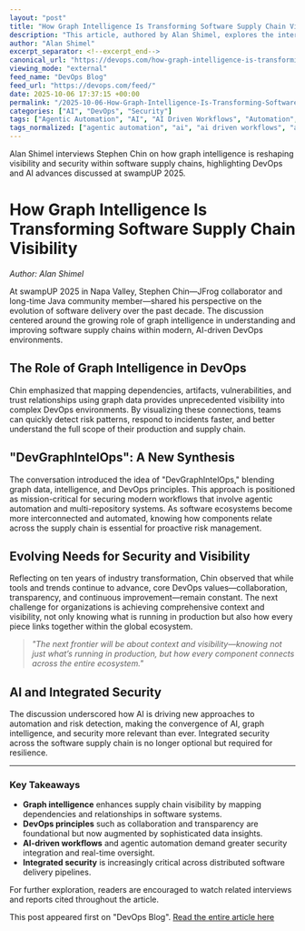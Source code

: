 ```yaml
---
layout: "post"
title: "How Graph Intelligence Is Transforming Software Supply Chain Visibility"
description: "This article, authored by Alan Shimel, explores the intersection of graph intelligence and DevOps as discussed with Java community veteran Stephen Chin at swampUP 2025. It focuses on how graph data can enhance visibility, risk detection, and integrated security for modern software supply chains, with emphasis on AI-driven workflows and agile development practices."
author: "Alan Shimel"
excerpt_separator: <!--excerpt_end-->
canonical_url: "https://devops.com/how-graph-intelligence-is-transforming-software-supply-chain-visibility/"
viewing_mode: "external"
feed_name: "DevOps Blog"
feed_url: "https://devops.com/feed/"
date: 2025-10-06 17:37:15 +00:00
permalink: "/2025-10-06-How-Graph-Intelligence-Is-Transforming-Software-Supply-Chain-Visibility.html"
categories: ["AI", "DevOps", "Security"]
tags: ["Agentic Automation", "AI", "AI Driven Workflows", "Automation", "Continuous Improvement", "Dependencies", "DevOps", "Ecosystem", "Graph Data", "Graph Intelligence", "JFrog Swampup", "Posts", "RAG", "Risk Detection", "Security", "Software Delivery", "Software Supply Chain", "Transparency", "Video Interviews", "Visibility", "Vulnerabilities"]
tags_normalized: ["agentic automation", "ai", "ai driven workflows", "automation", "continuous improvement", "dependencies", "devops", "ecosystem", "graph data", "graph intelligence", "jfrog swampup", "posts", "rag", "risk detection", "security", "software delivery", "software supply chain", "transparency", "video interviews", "visibility", "vulnerabilities"]
---
```


Alan Shimel interviews Stephen Chin on how graph intelligence is reshaping visibility and security within software supply chains, highlighting DevOps and AI advances discussed at swampUP 2025.<!--excerpt_end-->

# How Graph Intelligence Is Transforming Software Supply Chain Visibility

*Author: Alan Shimel*

At swampUP 2025 in Napa Valley, Stephen Chin—JFrog collaborator and long-time Java community member—shared his perspective on the evolution of software delivery over the past decade. The discussion centered around the growing role of graph intelligence in understanding and improving software supply chains within modern, AI-driven DevOps environments.

## The Role of Graph Intelligence in DevOps

Chin emphasized that mapping dependencies, artifacts, vulnerabilities, and trust relationships using graph data provides unprecedented visibility into complex DevOps environments. By visualizing these connections, teams can quickly detect risk patterns, respond to incidents faster, and better understand the full scope of their production and supply chain.

## "DevGraphIntelOps": A New Synthesis

The conversation introduced the idea of "DevGraphIntelOps," blending graph data, intelligence, and DevOps principles. This approach is positioned as mission-critical for securing modern workflows that involve agentic automation and multi-repository systems. As software ecosystems become more interconnected and automated, knowing how components relate across the supply chain is essential for proactive risk management.

## Evolving Needs for Security and Visibility

Reflecting on ten years of industry transformation, Chin observed that while tools and trends continue to advance, core DevOps values—collaboration, transparency, and continuous improvement—remain constant. The next challenge for organizations is achieving comprehensive context and visibility, not only knowing what is running in production but also how every piece links together within the global ecosystem.

> *"The next frontier will be about context and visibility—knowing not just what’s running in production, but how every component connects across the entire ecosystem."*

## AI and Integrated Security

The discussion underscored how AI is driving new approaches to automation and risk detection, making the convergence of AI, graph intelligence, and security more relevant than ever. Integrated security across the software supply chain is no longer optional but required for resilience.

---

### Key Takeaways

- **Graph intelligence** enhances supply chain visibility by mapping dependencies and relationships in software systems.
- **DevOps principles** such as collaboration and transparency are foundational but now augmented by sophisticated data insights.
- **AI-driven workflows** and agentic automation demand greater security integration and real-time oversight.
- **Integrated security** is increasingly critical across distributed software delivery pipelines.

For further exploration, readers are encouraged to watch related interviews and reports cited throughout the article.

This post appeared first on "DevOps Blog". [Read the entire article here](https://devops.com/how-graph-intelligence-is-transforming-software-supply-chain-visibility/)
